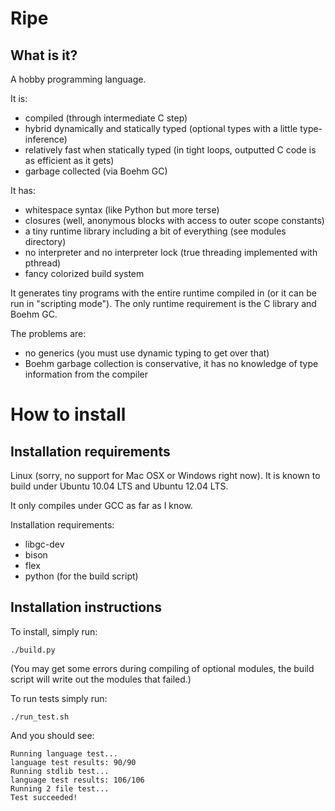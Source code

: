 Ripe
====

What is it?
-----------

A hobby programming language.

It is:

* compiled (through intermediate C step)
* hybrid dynamically and statically typed (optional types with a little type-inference)
* relatively fast when statically typed (in tight loops, outputted C code is as efficient as it gets)
* garbage collected (via Boehm GC)

It has:

* whitespace syntax (like Python but more terse)
* closures (well, anonymous blocks with access to outer scope constants)
* a tiny runtime library including a bit of everything (see modules directory)
* no interpreter and no interpreter lock (true threading implemented with pthread)
* fancy colorized build system

It generates tiny programs with the entire runtime compiled in (or it can be run in "scripting mode").  The only runtime requirement is the C library and Boehm GC.

The problems are:

* no generics (you must use dynamic typing to get over that)
* Boehm garbage collection is conservative, it has no knowledge of type information from the compiler

How to install
==============

Installation requirements
-------------------------

Linux (sorry, no support for Mac OSX or Windows right now).  It is known to build under Ubuntu 10.04 LTS and Ubuntu 12.04 LTS.

It only compiles under GCC as far as I know.

Installation requirements:
* libgc-dev
* bison
* flex
* python (for the build script)

Installation instructions
-------------------------

To install, simply run:

    ./build.py

(You may get some errors during compiling of optional modules, the build script will write out the modules that failed.)

To run tests simply run:

    ./run_test.sh
    
And you should see:

    Running language test...
    language test results: 90/90
    Running stdlib test...
    language test results: 106/106
    Running 2 file test...
    Test succeeded!


